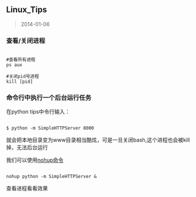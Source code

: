 Linux_Tips
---
> 2014-01-06

### 查看/关闭进程

```shell

#查看所有进程
ps aux 

#关闭pid号进程
kill [pid]

```

### 命令行中执行一个后台运行任务

在python tips中令行输入：
```shell

$ python -m SimpleHTTPServer 8000

```
就会把本地目录变为www目录相当酷炫，可是一旦关闭bash,这个进程也会被kill掉，无法后台运行

我们可以使用[nohup命令](http://jayin.github.io/blog/index.html?tech/import/Linux/nohup.md) 

```shell

nohup python -m SimpleHTTPServer &

```

查看进程看看效果